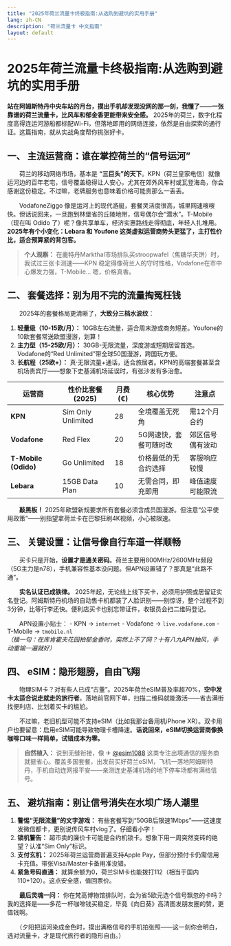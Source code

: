 ```yaml
---
title: "2025年荷兰流量卡终极指南:从选购到避坑的实用手册"
lang: zh-CN
description: "荷兰流量卡 中文指南"
layout: default
---
```

# 2025年荷兰流量卡终极指南:从选购到避坑的实用手册

**站在阿姆斯特丹中央车站的月台，摸出手机却发现没网的那一刻，我懂了——一张靠谱的荷兰流量卡，比风车和郁金香更能带来安全感。** 2025年的荷兰，数字化程度高得连运河游船都标配Wi-Fi，但落地即用的网络连接，依然是自由探索的通行证。这篇指南，就从实战角度帮你挑张好卡。

## 一、 主流运营商：谁在掌控荷兰的“信号运河”

　　荷兰的移动网络市场，基本是 **“三巨头”的天下**。KPN（荷兰皇家电信）就像运河边的百年老宅，信号覆盖稳得让人安心，尤其在郊外风车村或瓦登海岛，你会感谢这份稳定。不过嘛，老牌服务也意味着价格可能贵那么一丢丢。

　　VodafoneZiggo 像是运河上的现代游艇，套餐灵活度很高，城里网速嗖嗖快。但话说回来，一旦跑到林堡省的丘陵地带，信号偶尔会“潜水”。T-Mobile（现在叫 Odido 了）呢？像共享单车，经济实惠路线走得彻底，年轻人扎堆用。**2025年有个小变化：Lebara 和 Youfone 这类虚拟运营商势头更猛了，主打性价比，适合预算紧的背包客。**

> **个人观察：** 在鹿特丹Markthal市场排队买stroopwafel（焦糖华夫饼）时，我试过三张卡测速——KPN 稳定得像荷兰人的守时性格，Vodafone在市中心爆发力强，T-Mobile… 嗯，价格真香。

## 二、 套餐选择：别为用不完的流量掏冤枉钱

　　2025年的套餐格局更清晰了，**大致分三档水波纹**：

1.  **轻量级（10-15欧/月）：** 10GB左右流量，适合周末游或商务短差。Youfone的10欧套餐常送欧盟漫游，划算！
2.  **主力型（15-25欧/月）：** 30GB-无限流量，深度游或短期居留首选。Vodafone的“Red Unlimited”带全球50国漫游，跨国玩方便。
3.  **长航程（25欧+）：** 真·无限流量+通话，适合旅居者。KPN的高端套餐甚至含机场贵宾厅——想象下史基浦机场延误时，有张沙发有多治愈。

| 运营商    | 性价比套餐(2025) | 月费(€) | 核心优势               | 注意点                     |
|-----------|------------------|---------|------------------------|----------------------------|
| **KPN**   | Sim Only Unlimited | 28      | 全境覆盖无死角         | 需12个月合约               |
| **Vodafone** | Red Flex         | 20      | 5G网速快，套餐可随时改 | 郊区信号偶有波动           |
| **T-Mobile (Odido)** | Go Unlimited     | 18      | 价格最低的无合约选择   | 客服响应较慢               |
| **Lebara** | 15GB Data Plan   | 10      | 无需合同，即充即用     | 峰值速度可能限流           |

　　**敲黑板！** 2025年欧盟新规要求所有套餐必须含成员国漫游。但注意“公平使用政策”——别指望拿荷兰卡在巴黎狂刷4K视频，小心被限速。

## 三、 关键设置：让信号像自行车道一样顺畅

　　买卡只是开始，**设置才是通关密码**。荷兰主要用800MHz/2600MHz频段（5G主力是n78），手机兼容性基本没问题。但APN设置错了？那真是“此路不通”。

　　**实名认证已成铁律。** 2025年起，无论线上线下买卡，必须用护照或居留证实名登记。阿姆斯特丹机场的自动售卡机都装了人脸识别——别惊讶，整个过程不到3分钟，比等行李还快。便利店买卡也别忘带证件，收银员会扫二维码登记。

　　APN设置小贴士：
    - KPN → `internet`
    - Vodafone → `live.vodafone.com`
    - T-Mobile → `tmobile.nl`  
    *（插一句：在库肯霍夫花园拍郁金香时，突然上不了网？十有八九APN抽风，手动重输一遍就好）*

## 四、 eSIM：隐形翅膀，自由飞翔

　　物理SIM卡？对有些人已成“古董”。2025年荷兰eSIM普及率超70%，**空中发卡太适合说走就走的旅行者**。落地前官网下单，扫描二维码就能激活——省去满街找便利店、比划着买卡的尴尬。

　　不过嘛，老旧机型可能不支持eSIM（比如我那台备用机iPhone XR）。双卡用户也要留意：启用eSIM可能导致物理卡槽降速。**话说回来，eSIM切换运营商像换咖啡口味一样简单，试错成本为零。**

> **自然植入：** 说到无缝衔接，像 ✈ [@esim1088](https://t.me/s/esim1088) 这类专注出境通信的服务商就挺省心。覆盖多国套餐，出发前买好荷兰eSIM，飞机一落地阿姆斯特丹，手机自动连网报平安——亲测连史基浦机场的地下停车场都有满格信号。

## 五、 避坑指南：别让信号消失在水坝广场人潮里

1.  **警惕“无限流量”的文字游戏：** 有些套餐写到“50GB后限速1Mbps”——这速度发微信都卡，更别说传风车村vlog了。仔细看小字！
2.  **锁机警告：** 超市卖的廉价卡可能是合约机锁卡。想象下用一周突然变砖的绝望？认准“Sim Only”标识。
3.  **支付玄机：** 2025年荷兰运营商普遍支持Apple Pay，但部分预付卡仍需信用卡充值。带张Visa/Master卡备用准没错。
4.  **紧急号码直通：** 就算余额为0，荷兰SIM卡也能拨打112（相当于国内110+120）。这点安全感，值回票价。

　　**最后灵魂一问：** 你在梵高博物馆排队时，会为省5欧元选个信号飘忽的卡吗？我的选择是——多花一杯咖啡钱买稳定，毕竟《向日葵》高清图发朋友圈的赞，更值钱啊。

　　（夕阳把运河染成金色时，摸出满格信号的手机拍张照——这一刻你会明白，选对流量卡，才是现代旅行者的隐形自由。）